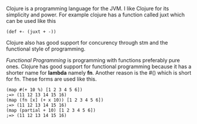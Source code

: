 Clojure is a programming language for the JVM. I like Clojure for its simplicity and power.
For example clojure has a function called juxt which can be used like this

	(def +- (juxt + -))

Clojure also has good support for concurency through stm and the
functional style of programming.

*Functional Programming* is programming with functions preferably pure ones.
Clojure has good support for functional programming because it has a shorter
name for **lambda** namely **fn**. Another reason is the #() which is short for fn. These forms are used like this.

	(map #(+ 10 %) [1 2 3 4 5 6])
	;=> (11 12 13 14 15 16)
	(map (fn [x] (+ x 10)) [1 2 3 4 5 6])
	;=> (11 12 13 14 15 16)
	(map (partial + 10) [1 2 3 4 5 6])
	;=> (11 12 13 14 15 16)

